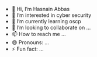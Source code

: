 - 👋 Hi, I’m Hasnain Abbas
- 👀 I’m interested in cyber security
- 🌱 I’m currently learning oscp
- 💞️ I’m looking to collaborate on ...
- 📫 How to reach me ...
- 😄 Pronouns: ...
- ⚡ Fun fact: ...

<!---
Hasnain Abbas a ✨ special ✨ repository because its `README.md` (this file) appears on your GitHub profile.
You can click the Preview link to take a look at your changes.
--->
